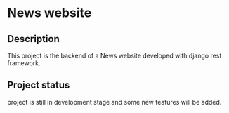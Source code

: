 # News website

## Description
This project is the backend of a News website developed with django rest framework.

## Project status
project is still in development stage and some new features will be added.
